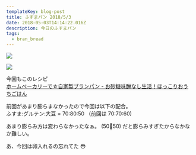 ```yaml
---
templateKey: blog-post
title: ふすまパン 2018/5/3
date: 2018-05-03T14:14:22.016Z
description: 今日のふすまパン
tags:
  - bran_bread
---
```

![](/img/2018-05-03-23-05-55.jpeg)

![](/img/2018-05-03-23-06-06.jpeg)

今回もこのレシピ  
[ホームベーカリーで☆自家製ブランパン - お砂糖味醂なし生活！ほっこりおうちごはん](http://www.misublog.com/entry/2017/05/12/164424)

前回があまり膨らまなかったので今回は以下の配合。  
ふすま:グルテン:大豆 = 70:80:50
（前回は 70:70:60)

あまり膨らみ方は変わらなかったなぁ。 (50:100:50) だと膨らみすぎたからなかなか難しい。

あ、今回は卵入れるの忘れてた 😳
